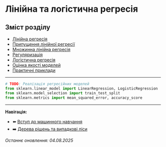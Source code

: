# Лінійна та логістична регресія

## Зміст розділу

-   [Лінійна регресія](#лінійна-регресія)
-   [Припущення лінійної регресії](#припущення-лінійної-регресії)
-   [Множинна лінійна регресія](#множинна-лінійна-регресія)
-   [Регуляризація](#регуляризація)
-   [Логістична регресія](#логістична-регресія)
-   [Оцінка якості моделей](#оцінка-якості-моделей)
-   [Практичні приклади](#практичні-приклади)

---

<!-- TODO: Детальний розбір лінійної регресії -->
<!-- Математичне обґрунтування -->
<!-- Ridge, Lasso, Elastic Net -->
<!-- Логістична регресія для класифікації -->

```python
# TODO: Реалізація регресійних моделей
from sklearn.linear_model import LinearRegression, LogisticRegression
from sklearn.model_selection import train_test_split
from sklearn.metrics import mean_squared_error, accuracy_score
```

---

**Навігація:**

-   ⬅️ [Вступ до машинного навчання](./24_вступ_до_ml.md)
-   ➡️ [Дерева рішень та випадкові ліси](./26_дерева_рішень.md)

_Останнє оновлення: 04.08.2025_
